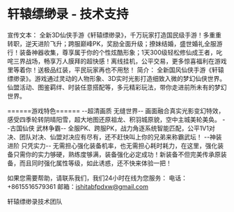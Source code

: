 # 轩辕缥缈录 - 技术支持

宣传文本：
全新3D仙侠手游《轩辕缥缈录》，千万玩家打造国民级手游！多重重转职，逆天进阶飞升；跨服巅峰PK，奖励全面升级；撩妹结婚，盛世婚礼全服游行！装备神器收集，尊享属于你的个性炫酷形象；1天300级轻松修仙成王者，叱咤三界战场，畅享万人膜拜的超快感！离线挂机，公平交易，更多惊喜福利在游戏里等着你！送极品红装，平民玩家再也不用愁！
简介：
全新国风仙侠手游《轩辕缥缈录》。游戏通过灵动的人物形象、3D实时光影打造细致入微的梦幻仙侠世界。仙盟活动、图鉴羁绊、时装任意搭配等，多元精彩玩法，带你走进前所未有的梦幻世界。


======游戏特色======
--超清画质 无缝世界-- 画面融合真实光影变幻特效，感受四季轮转阴晴阳雪，超大地图还原祖龙、积羽城原貌，空中主城美轮美奂。
--古国仙侠 武林争霸--
全服PK、跨服PK，战力角逐系统智能匹配，公平1V1对决、团队对决、仙盟对决应有尽有，还不赶快叫上你的兄弟来称霸武坛！
--神装进阶 只凭实力--
无需担心强化装备机率，也无需担心耗时耗力，在这里，强化装备只需你的实力够硬，熟练度够满，装备强化必定成功！新装备不但完美传承原装备，而且同时强化属性等级，如此诱惑，还不快来体验一把！







如果您需要帮助，请联系我们，我们24小时在线为您服务：
电话：+8615516579361
邮箱：ishitabfpdxw@gmail.com

轩辕缥缈录技术团队

